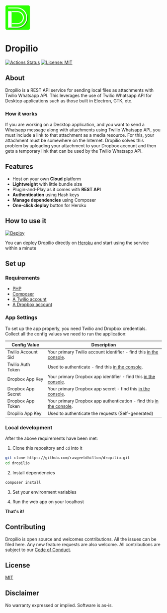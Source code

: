 <img src="https://raw.githubusercontent.com/ravgeetdhillon/dropilio/master/assets/dropilio-logo.png" alt="Dropilio logo" width="80">

# Dropilio

[![Actions Status](https://github.com/ravgeetdhillon/dropilio/workflows/Keep%20Alive/badge.svg)](https://github.com/ravgeetdhillon/dropilio/actions)
[![License: MIT](https://img.shields.io/badge/License-MIT-yellow.svg)](https://github.com/ravgeetdhillon/dropilio/blob/master/LICENSE)


## About

Dropilio is a REST API service for sending local files as attachments with Twilio Whatsapp API. This leverages the use of Twilio Whatsapp API for Desktop applications such as those built in Electron, GTK, etc.

### How it works

If you are working on a Desktop application, and you want to send a Whatsapp message along with attachments using Twilio Whatsapp API, you must include a link to that attachment as a media resource. For this, your attachment must be somewhere on the Internet. Dropilio solves this problem by uploading your attachment to your Dropbox account and then gets a temporary link that can be used by the Twilio Whatsapp API.

## Features

- Host on your own **Cloud** platform
- **Lightweight** with little bundle size
- Plugin-and-Play as it comes with **REST API**
- **Authentication** using Hash keys
- **Manage dependencies** using Composer
- **One-click deploy** button for Heroku

## How to use it

[![Deploy](https://www.herokucdn.com/deploy/button.svg)](https://heroku.com/deploy)

You can deploy Dropilio directly on [Heroku](https://www.heroku.com/) and start using the service within a minute

## Set up

### Requirements

- [PHP](https://www.php.net/)
- [Composer](https://getcomposer.org/)
- [A Twilio account](https://www.twilio.com)
- [A Dropbox account](https://www.dropbox.com)

### App Settings

To set up the app properly, you need Twilio and Dropbox credentials. Collect all the config values we need to run the application:

| Config Value | Description |
| - | - |
| Twilio Account Sid | Your primary Twilio account identifier - find this [in the console](https://www.twilio.com/console). |
| Twilio Auth Token | Used to authenticate - find this [in the console](https://www.twilio.com/console). |
| Dropbox App Key | Your primary Dropbox app identifier - find this [in the console](https://www.dropbox.com/developers/apps). |
| Dropbox App Secret | Your primary Dropbox app secret - find this [in the console](https://www.dropbox.com/developers/apps). |
| Dropbox App Token | Your primary Dropbox app authentication - find this [in the console](https://www.dropbox.com/developers/apps). |
| Dropilio App Key | Used to authenticate the requests (Self-generated) |

### Local development

After the above requirements have been met:

1. Clone this repository and `cd` into it

```bash
git clone https://github.com/ravgeetdhillon/dropilio.git
cd dropilio
```

2. Install dependencies

```bash
composer install
```

3. Set your environment variables

4. Run the web app on your localhost

**That's it!**

## Contributing

Dropilio is open source and welcomes contributions. All the issues can be filed here. Any new feature requests are also welcome. All contributions are subject to our [Code of Conduct](https://github.com/ravgeetdhillon/dropilio/blob/master/CODE_OF_CONDUCT.md).

## License

[MIT](https://github.com/ravgeetdhillon/dropilio/blob/master/LICENSE)

## Disclaimer

No warranty expressed or implied. Software is as-is.
